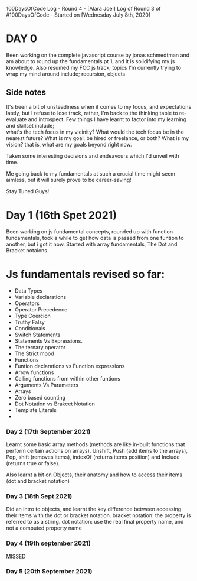 100DaysOfCode Log - Round 4 - [Alara Joel]
Log of Round 3 of #100DaysOfCode - Started on [Wednesday July 8th, 2020]


# DAY 0
Been working on the complete javascript course by jonas schmedtman  and am about to round up the fundamentals pt 1, and it is solidifying my js knowledge. Also resumed my FCC js track; topics I'm currently trying to wrap my mind around include; recursion, objects

## Side notes

It's been a bit of unsteadiness when it comes to my focus, and expectations lately, but I refuse to lose track, rather, I'm back to the thinking table to re-evaluate and introspect.
Few things I have learnt to factor into my learning and skillset include;  
what's the tech focus in my vicinity?
What would the tech focus be in the nearest future?
What is my goal; be hired or freelance, or both?
What is my vision? that is, what are my goals beyond right now.

Taken some interesting decisions and endeavours which I'd unveil with time.

Me going back to my fundamentals at such a crucial time might seem aimless, but it will surely prove to be career-saving!

Stay Tuned Guys!




# Day 1 (16th Spet 2021)
Been working on js fundamental concepts, rounded up with function fundamentals, took a while to get how data is passed from one funtion to another, but i got it now. Started with array fundamentals, The Dot and Bracket notaions


# Js fundamentals revised so far:
- Data Types
- Variable declarations
- Operators
- Operator Precedence
- Type Coercion
- Truthy Falsy
- Conditionals 
- Switch Statements
- Statements Vs Expressions.
- The ternary operator
- The Strict mood
- Functions 
- Funtion declarations vs Function expressions
- Arrow functions
- Calling functions from within other funtions 
- Arguments Vs Parameters
- Arrays 
- Zero based counting
- Dot Notation vs  Brakcet Notation
- Template Literals
- 





### Day 2 (17th September 2021)
Learnt some basic array methods (methods are like in-built functions that perform certain actions on arrays).
Unshift,  Push (add items to the arrays), Pop, shift (removes items), indexOf (returns items position) and Include (returns true or false).

Also learnt a bit on Objects, their anatomy and how to access their items (dot and bracket notation)

### Day 3 (18th Sept 2021)
Did an intro to objects, and learnt the key difference between accessing their items with the dot or bracket notation. 
 bracket notation:  the property is referred to as a string.
 dot notation: use the real final property name, and not a computed property name


### Day 4 (19th september 2021)
MISSED


### Day 5 (20th September 2021)



